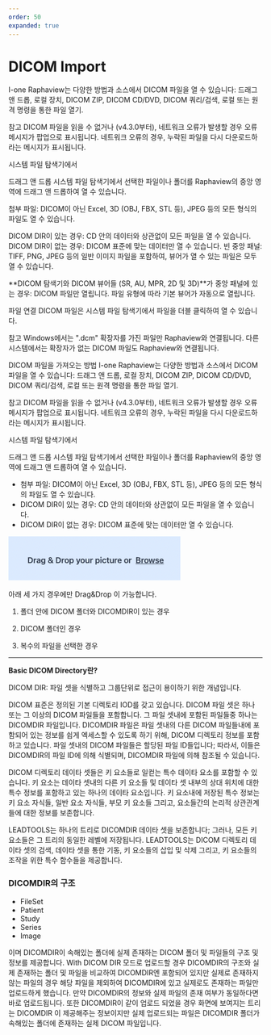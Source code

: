 ```yaml
---
order: 50
expanded: true
---
```



# DICOM Import

I-one Raphaview는 다양한 방법과 소스에서 DICOM 파일을 열 수 있습니다: 드래그 앤 드롭, 로컬 장치, DICOM ZIP, DICOM CD/DVD, DICOM 쿼리/검색, 로컬 또는 원격 명령을 통한 파일 열기.

참고
DICOM 파일을 읽을 수 없거나 (v4.3.0부터), 네트워크 오류가 발생할 경우 오류 메시지가 팝업으로 표시됩니다. 네트워크 오류의 경우, 누락된 파일을 다시 다운로드하라는 메시지가 표시됩니다.

시스템 파일 탐색기에서

드래그 앤 드롭
시스템 파일 탐색기에서 선택한 파일이나 폴더를 Raphaview의 중앙 영역에 드래그 앤 드롭하여 열 수 있습니다.

첨부 파일: DICOM이 아닌 Excel, 3D (OBJ, FBX, STL 등), JPEG 등의 모든 형식의 파일도 열 수 있습니다.

DICOM DIR이 있는 경우: CD 안의 데이터와 상관없이 모든 파일을 열 수 있습니다.
DICOM DIR이 없는 경우: DICOM 표준에 맞는 데이터만 열 수 있습니다.
빈 중앙 패널: TIFF, PNG, JPEG 등의 일반 이미지 파일을 포함하여, 뷰어가 열 수 있는 파일은 모두 열 수 있습니다.

**DICOM 탐색기와 DICOM 뷰어들 (SR, AU, MPR, 2D 및 3D)**가 중앙 패널에 있는 경우: DICOM 파일만 열립니다. 파일 유형에 따라 기본 뷰어가 자동으로 열립니다.

파일 연결
DICOM 파일은 시스템 파일 탐색기에서 파일을 더블 클릭하여 열 수 있습니다.

참고
Windows에서는 ".dcm" 확장자를 가진 파일만 Raphaview와 연결됩니다. 다른 시스템에서는 확장자가 없는 DICOM 파일도 Raphaview와 연결됩니다.

DICOM 파일을 가져오는 방법
I-one Raphaview는 다양한 방법과 소스에서 DICOM 파일을 열 수 있습니다: 드래그 앤 드롭, 로컬 장치, DICOM ZIP, DICOM CD/DVD, DICOM 쿼리/검색, 로컬 또는 원격 명령을 통한 파일 열기.

참고
DICOM 파일을 읽을 수 없거나 (v4.3.0부터), 네트워크 오류가 발생할 경우 오류 메시지가 팝업으로 표시됩니다. 네트워크 오류의 경우, 누락된 파일을 다시 다운로드하라는 메시지가 표시됩니다.

시스템 파일 탐색기에서

드래그 앤 드롭
시스템 파일 탐색기에서 선택한 파일이나 폴더를 Raphaview의 중앙 영역에 드래그 앤 드롭하여 열 수 있습니다.

- 첨부 파일: DICOM이 아닌 Excel, 3D (OBJ, FBX, STL 등), JPEG 등의 모든 형식의 파일도 열 수 있습니다.
- DICOM DIR이 있는 경우: CD 안의 데이터와 상관없이 모든 파일을 열 수 있습니다.
- DICOM DIR이 없는 경우: DICOM 표준에 맞는 데이터만 열 수 있습니다.

![](dragdrop.png)

아래 세 가지 경우에만 Drag&Drop 이 가능합니다.

1. 폴더 안에 DICOM 폴더와 DICOMDIR이 있는 경우 

2. DICOM 폴더인 경우

3. 복수의 파일을 선택한 경우


------

**Basic DICOM Directory란?**


DICOM DIR: 파일 셋을 식별하고 그룹단위로 접근이 용이하기 위한 개념입니다.

DICOM 표준은 정의된 기본 디렉토리 IOD를 갖고 있습니다. DICOM 파일 셋은 하나 또는 그 이상의 DICOM 파일들을 포함합니다. 그 파일 셋내에 포함된 파일들중 하나는 DICOMDIR 파일입니다. DICOMDIR 파일은 파일 셋내의 다른 DICOM 파일들내에 포함되어 있는 정보를 쉽게 엑세스할 수 있도록 하기 위해, DICOM 디렉토리 정보를 포함하고 있습니다. 파일 셋내의 DICOM 파일들은 할당된 파일 ID들입니다; 따라서, 이들은 DICOMDIR의 파일 ID에 의해 식별되며, DICOMDIR 파일에 의해 참조될 수 있습니다.

DICOM 디렉토리 데이타 셋들은 키 요소들로 일컫는 특수 데이타 요소를 포함할 수 있습니다. 키 요소는 데이타 셋내의 다른 키 요소들 및 데이타 셋 내부의 상대 위치에 대한 특수 정보를 포함하고 있는 하나의 데이타 요소입니다. 키 요소내에 저장된 특수 정보는 키 요소 자식들, 일반 요소 자식들, 부모 키 요소들 그리고, 요소들간의 논리적 상관관계들에 대한 정보를 보존합니다.

LEADTOOLS는 하나의 트리로 DICOMDIR 데이타 셋을 보존합니다; 그러나, 모든 키 요소들은 그 트리의 동일한 레벨에 저장됩니다. LEADTOOLS는 DICOM 디렉토리 데이타 셋의 검색, 데이타 셋을 통한 기동, 키 요소들의 삽입 및 삭제 그리고, 키 요소들의 조작을 위한 특수 함수들을 제공합니다.


### DICOMDIR의 구조

- FileSet
- Patient
- Study
- Series
- Image

이며 DICOMDIR이 속해있는 폴더에 실제 존재하는 DICOM 폴더 및 파일들의 구조 및 정보를 제공합니다. With DICOM DIR 모드로 업로드할 경우 DICOMDIR의 구조와 실제 존재하는 폴더 및 파일을 비교하여 DICOMDIR엔 포함되어 있지만 실제로 존재하지 않는 파일의 경우 해당 파일을 제외하여 DICOMDIR에 있고 실제로도 존재하는 파일만 업로드하게 했습니다. 만약 DICOMDIR의 정보와 실제 파일의 존재 여부가 동일하다면 바로 업로드됩니다. 또한 DICOMDIR이 같이 업로드 되었을 경우 화면에 보여지는 트리는 DICOMDIR 이 제공해주는 정보이지만 실제 업로드되는 파일은 DICOMDIR 폴더가 속해있는 폴더에 존재하는 실제 DICOM 파일입니다.



